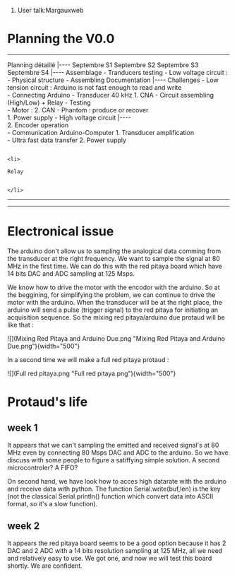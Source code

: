 1.  User talk:Margauxweb

Planning the V0.0
=================

  ------------------------------------------------------------------------------------------------------------------------------------------------------------------------------------------------------------------------------------------------------------------------------------------------------------------------------------------------------------------------------------
  Planning détaillé |----      Septembre S1   Septembre S2   Septembre S3   Septembre S4 |----   Assemblage   -   Tranducers testing                       -   Low voltage circuit :      -   Physical structure                      -   Assembling   Documentation            |----   Challenges   -   Low tension circuit : Arduino is not fast enough to read and write         
                                                                                                              -   Connecting Arduino - Transducer 40 kHz       1.  CNA                    -   Circuit assembling (High/Low) + Relay   -   Testing                                                                                                                                   
                                                                                                              -   Motor :                                      2.  CAN                    -   Phantom : produce or recover                                                                                                                                                          
                                                                                                                  1.  Power supply                         -   High voltage circuit                                                   |----                                                                                                                                         
                                                                                                                  2.  Encoder operation                                                                                                                                                                                                                                             
                                                                                                              -   Communication Arduino-Computer           1.  Transducer amplification                                                                                                                                                                                             
                                                                                                              -   Ultra fast data transfer                 2.  Power supply                                                                                                                                                                                                         
                                                                                                                                                                                                                                                                                                                                                                                    
                                                                                                                                                           <li>                                                                                                                                                                                                                     
                                                                                                                                                           Relay                                                                                                                                                                                                                    
                                                                                                                                                                                                                                                                                                                                                                                    
                                                                                                                                                           </li>                                                                                                                                                                                                                    
                                                                                                                                                                                                                                                                                                                                                                                    
  ------------------------- -- -------------- -------------- -------------- -------------------- ------------ -------------------------------------------- ------------------------------ ------------------------------------------- ---------------- --------------- -- -- -- ------- ------------ ------------------------------------------------------------------------ -- -- --
  ------------------------------------------------------------------------------------------------------------------------------------------------------------------------------------------------------------------------------------------------------------------------------------------------------------------------------------------------------------------------------------

Electronical issue
==================

The arduino don't allow us to sampling the analogical data comming from
the transducer at the right frequency. We want to sample the signal at
80 MHz in the first time. We can do this with the red pitaya board which
have 14 bits DAC and ADC sampling at 125 Msps.

We know how to drive the motor with the encodor with the arduino. So at
the beggining, for simplifying the problem, we can continue to drive the
motor with the arduino. When the transducer will be at the right place,
the arduino will send a pulse (trigger signal) to the red pitaya for
initiating an acquisition sequence. So the mixing red pitaya/arduino due
protaud will be like that :

![](Mixing Red Pitaya and Arduino Due.png "Mixing Red Pitaya and Arduino Due.png"){width="500"}

In a second time we will make a full red pitaya protaud :

![](Full red pitaya.png "Full red pitaya.png"){width="500"}

Protaud's life
==============

week 1
------

It appears that we can't sampling the emitted and received signal's at
80 MHz even by connecting 80 Msps DAC and ADC to the arduino. So we have
discuss with some people to figure a satiffying simple solution. A
second microcontroler? A FIFO?

On second hand, we have look how to acces high datarate with the arduino
and receive data with python. The function Serial.write(buf,len) is the
key (not the classical Serial.println() function which convert data into
ASCII format, so it's a slow function).

week 2
------

It appears the red pitaya board seems to be a good option because it has
2 DAC and 2 ADC with a 14 bits resolution sampling at 125 MHz, all we
need and relatively easy to use. We got one, and now we will test this
board shortly. We are confident.
